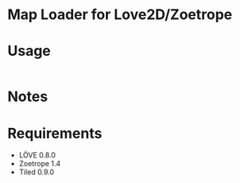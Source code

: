 Map Loader for Love2D/Zoetrope
=============


Usage
=============
```lua

```

Notes
=============


Requirements
=============
* LÖVE 0.8.0
* Zoetrope 1.4
* Tiled 0.9.0
